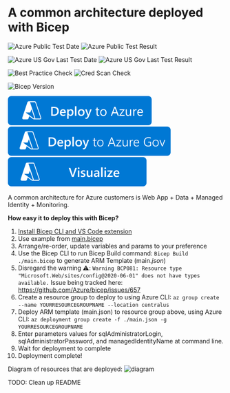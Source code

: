 # A common architecture deployed with Bicep

![Azure Public Test Date](https://azurequickstartsservice.blob.core.windows.net/badges/quickstarts/microsoft.web/web-app-managed-identity-sql-db/PublicLastTestDate.svg)
![Azure Public Test Result](https://azurequickstartsservice.blob.core.windows.net/badges/quickstarts/microsoft.web/web-app-managed-identity-sql-db/PublicDeployment.svg)

![Azure US Gov Last Test Date](https://azurequickstartsservice.blob.core.windows.net/badges/quickstarts/microsoft.web/web-app-managed-identity-sql-db/FairfaxLastTestDate.svg)
![Azure US Gov Last Test Result](https://azurequickstartsservice.blob.core.windows.net/badges/quickstarts/microsoft.web/web-app-managed-identity-sql-db/FairfaxDeployment.svg)

![Best Practice Check](https://azurequickstartsservice.blob.core.windows.net/badges/quickstarts/microsoft.web/web-app-managed-identity-sql-db/BestPracticeResult.svg)
![Cred Scan Check](https://azurequickstartsservice.blob.core.windows.net/badges/quickstarts/microsoft.web/web-app-managed-identity-sql-db/CredScanResult.svg)

![Bicep Version](https://azurequickstartsservice.blob.core.windows.net/badges/quickstarts/microsoft.web/web-app-managed-identity-sql-db/BicepVersion.svg)

[![Deploy To Azure](https://raw.githubusercontent.com/Azure/azure-quickstart-templates/master/1-CONTRIBUTION-GUIDE/images/deploytoazure.svg?sanitize=true)](https://portal.azure.com/#create/Microsoft.Template/uri/https%3A%2F%2Fraw.githubusercontent.com%2FAzure%2Fazure-quickstart-templates%2Fmaster%2Fquickstarts%2Fmicrosoft.web%2Fweb-app-managed-identity-sql-db%2Fazuredeploy.json)
[![Deploy To Azure US Gov](https://raw.githubusercontent.com/Azure/azure-quickstart-templates/master/1-CONTRIBUTION-GUIDE/images/deploytoazuregov.svg?sanitize=true)](https://portal.azure.us/#create/Microsoft.Template/uri/https%3A%2F%2Fraw.githubusercontent.com%2FAzure%2Fazure-quickstart-templates%2Fmaster%2Fquickstarts%2Fmicrosoft.web%2Fweb-app-managed-identity-sql-db%2Fazuredeploy.json)
[![Visualize](https://raw.githubusercontent.com/Azure/azure-quickstart-templates/master/1-CONTRIBUTION-GUIDE/images/visualizebutton.svg?sanitize=true)](http://armviz.io/#/?load=https%3A%2F%2Fraw.githubusercontent.com%2FAzure%2Fazure-quickstart-templates%2Fmaster%2Fquickstarts%2Fmicrosoft.web%2Fweb-app-managed-identity-sql-db%2Fazuredeploy.json)

A common architecture for Azure customers is Web App + Data + Managed Identity + Monitoring.

**How easy it to deploy this with Bicep?**
1. [Install Bicep CLI and VS Code extension](https://github.com/Azure/bicep/blob/main/docs/installing.md)
2. Use example from [main.bicep](main.bicep)
3. Arrange/re-order, update variables and params to your preference
4. Use the Bicep CLI to run Bicep Build command: ``` Bicep Build ./main.bicep ``` to generate ARM Template (main._json_)
5. Disregard the warning :warning:: ``` Warning BCP081: Resource type "Microsoft.Web/sites/config@2020-06-01" does not have types available. ```
   Issue being tracked here: https://github.com/Azure/bicep/issues/657
6. Create a resource group to deploy to using Azure CLI: ``` az group create --name YOURRESOURCEGROUPNAME --location centralus ```
7. Deploy ARM template (main.json) to resource group above, using Azure CLI: ``` az deployment group create -f ./main.json -g YOURRESOURCEGROUPNAME ```
8.  Enter parameters values for sqlAdministratorLogin, sqlAdministratorPassword, and managedIdentityName at command line.
9.  Wait for deployment to complete
10. Deployment complete!

Diagram of resources that are deployed:
![diagram](images/commonArchDiagram.PNG)

TODO: Clean up README

